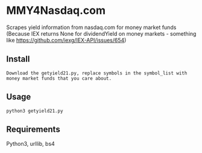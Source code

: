 # MMY4Nasdaq.com
Scrapes yield information from nasdaq.com for money market funds
(Because IEX returns None for dividendYield on money markets - something like https://github.com/iexg/IEX-API/issues/654)

Install
-------

    Download the getyield21.py, replace symbols in the symbol_list with money market funds that you care about. 

Usage
-----

    python3 getyield21.py

Requirements
-----
Python3, urllib, bs4

